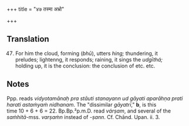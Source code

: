 +++
title = "४७ तस्मा अभ्रो"

+++
## Translation
47. For him the cloud, forming (*bhū*), utters *hing;* thundering, it  
preludes; lightenng, it responds; raining, it sings the *udgīthá;*  
holding up, it is the conclusion: the conclusion of etc. etc.

## Notes
Ppp. reads *vidyotamānaḥ pra stāuti stanayann ud gāyati aparāhṇa prati  
harati astaṁyaṁ nidhanam*. The "dissimilar *gāyatrī*," **b**, is this  
time 10 + 6 + 6 = 22. Bp.Bp.²p.m.D. read *várṣam*, and several of the  
*saṁhitā*-mss. *varṣaṁn* instead of -*ṣann*. Cf. Chānd. Upan. ii. 3.
